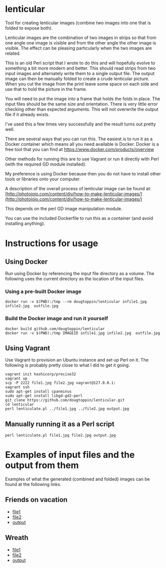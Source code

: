 lenticular
==========

Tool for creating lenticular images (combine two images into one that is folded to expose both).

Lenticular images are the combination of two images in strips so that from one angle one image is visible and from the other angle the other image is visible. The effect can be pleasing particularly when the two images are related.

This is an old Perl script that I wrote to do this and will hopefully evolve to something a bit more modern and better.
This should read strips from two input images and alternately write them to a single output file.
The output image can then be manually folded to create a crude lenticular picture.
When you cut the image from the print leave some space on each side and use that to hold the picture in the frame.

You will need to put the image into a frame that holds the folds in place.
The input files should be the same size and orientation.
There is very little error checking other than expected arguments. This will not overwrite the output file if it already exists.

I've used this a few times very successfully and the result turns out pretty well.

There are several ways that you can run this. The easiest is to  run it as a Docker container which means all you need available is Docker. Docker is a free tool that you can find at https://www.docker.com/products/overview

Other methods for running this are to use Vagrant or run it directly with Perl (with the required GD module installed).

My preference is using Docker because then you do not have to install other tools or libraries onto your computer.

A description of the overall process of lenticular image can be found at:
[http://photojojo.com/content/diy/how-to-make-lenticular-images/](http://photojojo.com/content/diy/how-to-make-lenticular-images/)

This depends on the perl GD image manipulation module.

You can use the included Dockerfile to run this as a container (and avoid installing anything).

# Instructions for usage


## Using Docker
Run using Docker by referencing the input file directory
as a volume. The following uses the current directory
as the location of the input files.

### Using a pre-built Docker image

	docker run -v $(PWD):/tmp --rm dougtoppin/lenticular infile1.jpg infile2.jpg  outfile.jpg

### Build the Docker image and run it yourself

	docker build github.com/dougtoppin/lenticular
	docker run -v $(PWD):/tmp IMAGEID infile1.jpg infile2.jpg  outfile.jpg


## Using Vagrant

Use Vagrant to provision an Ubuntu instance and set up Perl on it.
The following is probably pretty close to what I did to get it going.

	vagrant init hashicorp/precise32
	vagrant up
	scp -P 2222 file1.jpg file2.jpg vagrant@127.0.0.1:
	vagrant ssh
	sudo apt-get install cpanminus
	sudo apt-get install libgd-gd2-perl
	git clone https://github.com/dougtoppin/lenticular.git
	cd lenticular
	perl lenticulate.pl ../file1.jpg ../file2.jpg output.jpg

## Manually running it as a Perl script

	perl lenticulate.pl file1.jpg file2.jpg output.jpg


# Examples of input files and the output from them

Examples of what the generated (combined and folded) images can be found at the following links.

## Friends on vacation

* [file1](https://cloud.githubusercontent.com/assets/1274131/10861269/5b868fe6-7f50-11e5-85ce-cce69eef28fe.jpg)
* [file2](https://cloud.githubusercontent.com/assets/1274131/10861270/5b87aae8-7f50-11e5-982c-322a74202ab6.jpg)
* [output](https://cloud.githubusercontent.com/assets/1274131/10861271/5b8c26d6-7f50-11e5-8c81-a796bc36b5d5.jpg)

## Wreath

* [file1](https://s3.amazonaws.com/dtoppin-images/file1.jpg)
* [file2](https://s3.amazonaws.com/dtoppin-images/file2.jpg)
* [output](https://s3.amazonaws.com/dtoppin-images/output.jpg)

